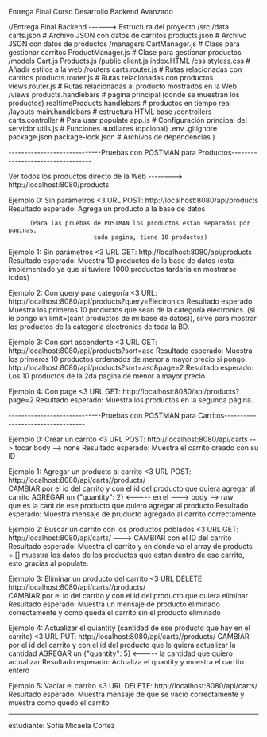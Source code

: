 Entrega Final Curso Desarrollo Backend Avanzado

(/Entrega Final Backend ------> Estructura del proyecto
   /src
       /data
            carts.json                    # Archivo JSON con datos de carritos
            products.json                 # Archivo JSON con datos de productos
        /managers
            CartManager.js                # Clase para gestionar carritos
            ProductManager.js             # Clase para gestionar productos
        /models 
            Cart.js
            Products.js
       /public 
            client.js
            index.HTML
            /css
               styless.css                # Añadir estilos a la web
       /routers
            carts.router.js               # Rutas relacionadas con carritos
            products.router.js            # Rutas relacionadas con productos
            views.router.js               # Rutas relacionadas al producto mostrados en la Web
       /views
            products.handlebars           # pagina principal (donde se muestran los productos)
            realtimeProducts.handlebars   # productos en tiempo real 
            /layouts
                main.handlebars           # estructura HTML base
        /controllers
            carts.controller              # Para usar populate
    app.js                                # Configuración principal del servidor
    utils.js                              # Funciones auxiliares (opcional)
    .env
.gitignore
package.json 
package-lock.json                          # Archivos de dependencias  )


-----------------------------Pruebas con POSTMAN para Productos----------------------------------

Ver todos los productos directo de la Web --------> http://localhost:8080/products

Ejemplo 0: Sin parámetros <3
URL POST: http://localhost:8080/api/products
Resultado esperado: Agrega un producto a la base de datos 

          (Para las pruebas de POSTMAN los productos estan separados por paginas,
                            cada pagina, tiene 10 productos)

Ejemplo 1: Sin parámetros   <3
URL GET: http://localhost:8080/api/products
Resultado esperado: Muestra 10 productos de la base de datos (esta implementado ya que si tuviera 1000 productos tardaria en mostrarse todos)

Ejemplo 2: Con query para categoría <3
URL: http://localhost:8080/api/products?query=Electronics
Resultado esperado: Muestra los primeros 10 productos que sean de la categoría electronics. 
(si le pongo un limit=(cant productos de mi base de datos)), sirve para mostrar los productos de la categoria electronics de toda la BD.

Ejemplo 3: Con sort ascendente    <3
URL GET: http://localhost:8080/api/products?sort=asc
Resultado esperado: Muestra los primeros 10 productos ordenados de menor a mayor precio
               si pongo: http://localhost:8080/api/products?sort=asc&page=2
               Resultado esperado: Los 10 productos de la 2da pagina de menor a mayor precio

Ejemplo 4: Con page      <3
URL GET: http://localhost:8080/api/products?page=2
Resultado esperado: Muestra los productos en la segunda página.

-----------------------------Pruebas con POSTMAN para Carritos----------------------------------

Ejemplo 0:  Crear un carrito <3
URL POST: http://localhost:8080/api/carts       --> tocar body --> none
Resultado esperado: Muestra el carrito creado con su ID

Ejemplo 1: Agregar un producto al carrito <3
URL POST: http://localhost:8080/api/carts/<cid>/products/<pid>    
         CAMBIAR <sid> por el id del carrito y <pid> con el id del producto que quiera agregar al carrito
         AGREGAR un {"quantity": 2} <----- en el ---> body --> raw   
         que es la cant de ese producto que quiero agregar al producto
Resultado esperado: Muestra mensaje de pruducto agregado al carrito correctamente

Ejemplo 2: Buscar un carrito con los productos poblados   <3
URL GET:  http://localhost:8080/api/carts/<sid>     ---> CAMBIAR <sid> con el ID del carrito
Resultado esperado: Muestra el carrito y en donde va el array de products = []    muestra los datos de los productos que estan dentro de ese carrito, esto gracias al populate.

Ejemplo 3: Eliminar un producto del carrito   <3
URL DELETE:   http://localhost:8080/api/carts/<cid>/products/<pid>    
         CAMBIAR <sid> por el id del carrito y <pid> con el id del producto que quiera eliminar
Resultado esperado: Muestra un mensaje de producto eliminado correctamente y como queda el carrito sin el producto eliminado

Ejemplo 4: Actualizar el quiantity (cantidad de ese producto que hay en el carrito) <3
URL PUT:   http://localhost:8080/api/carts/<cid>/products/<pid>
           CAMBIAR <sid> por el id del carrito y <pid> con el id del producto que le quiera actualizar la cantidad 
           AGREGAR un {"quantity": 5} <----- la cantidad que quiero actualizar 
Resultado esperado: Actualiza el quantity y muestra el carrito entero

Ejemplo 5: Vaciar el carrito <3
URL DELETE:   http://localhost:8080/api/carts/<cid>
Resultado esperado: Muestra mensaje de que se vacio correctamente y muestra como quedo el carrito

------------------------------------------------------------------------------------------------
estudiante: Sofía Micaela Cortez
                             
